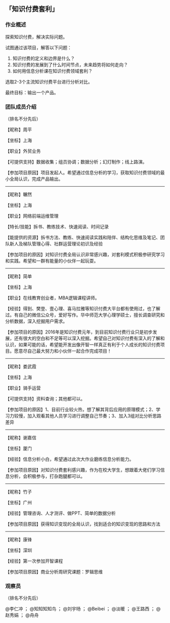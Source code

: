## 「知识付费套利」

### 作业概述

探索知识付费，解决实际问题。

试图通过该项目，解答以下问题：

1. 知识付费的定义和边界是什么？
2. 知识付费的发展到了什么时间节点，未来趋势将如何走向？
3. 如何用信息分析课在知识付费领域套利？

选取2-3个主流知识付费平台进行分析对比。

最终目标：输出一个产品。



### 团队成员介绍

（排名不分先后）



【昵称】周平

【坐标】上海

【职业】外贸业务

【可提供支持】数据收集；组员协调；数据分析；幻灯制作；线上路演。

【参加项目原因】项目发起人。希望通过信息分析的学习，获取知识付费领域的最小全局认识，完成产品输出。

---

【昵称】冁然

【坐标】上海

【职业】网络前端运维管理

【特长/技能】拆书、教练技术、快速阅读、时间记录

【能提供的资源】拆书方法、教练、快速阅读实践和陪伴、结构化思维及笔记、团队新人及梯队管理心得、社群运营理论初识及经验

【参加项目的原因】对知识付费全局认识非常感兴趣，对套利模式积极参研究学习和实践。希望和一群有能量的小伙伴一起玩耍。

---

【昵称】简单

【坐标】上海

【职业】在线教育创业者，MBA逻辑课程讲师。

【经验】得到、樊登、壹心理、喜马拉雅等知识付费大平台都有使用过，也了解过。有自己的微信公众号，爱好写作。华中师范大学心理学硕士，擅长调查研究和分析数据，深入挖掘用户需求。

【参加项目的原因】2016年是知识付费元年，到目前知识付费行业只是初步发展，还有很大的空白和不足等可以深入挖掘。希望自己对知识付费有深入的了解和认识，如果可能的话，希望能开发出像开智一样真正有利于个人成长的知识付费项目。愿意尽自己最大努力和小伙伴一起合作完成项目！

---

【昵称】娄武霞

【坐标】上海

【职业】骑手运营

【可提供支持】资料查询；其他都可以。

【参加项目的原因】1、目前行业较火热，想了解其背后应用的原理模式；2、学习力较慢，加入观看其他人员学习进行调整自己节奏；3、加入3组对比分析思路差异

---

【昵称】谢嘉信

【坐标】厦门

【经验】信息分析小白，希望通过此次大作业磨练信息分析能力。

【参加项目原因】对知识付费套利感兴趣，作为在校大学生，想跟着大佬们学习信息分析，会积极参与，打杂跑腿都可以。

---

【昵称】竹子

【坐标】广州

【经验】管理咨询、人才测评、做PPT、简单的数据分析

【参加项目原因】获得知识变现的全局认识，找到适合的知识变现的思路和方法

---

【昵称】康锋

【坐标】深圳

【经验】第一次参加开智课程

【参加项目原因】商业分析周研究课题：罗辑思维



### 观察员

（排名不分先后）



@李仁冲 ； @知知知知鸟 ； @刘宇旸 ； @Beibei ； @淡暖 ； @王路西 ； @赵秀娟 ； @舟舟